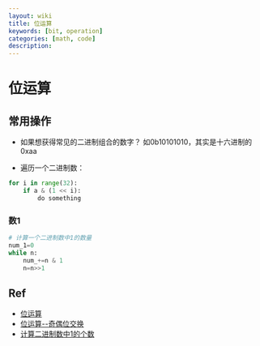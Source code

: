 ```yaml
---
layout: wiki
title: 位运算
keywords: [bit, operation]
categories: [math, code]
description: 
---
```


# 位运算

## 常用操作

- 如果想获得常见的二进制组合的数字？ 如0b10101010，其实是十六进制的0xaa

- 遍历一个二进制数：

```python
for i in range(32):
    if a & (1 << i):
        do something
```


### 数1

```python
# 计算一个二进制数中1的数量
num_1=0
while n:
    num_+=n & 1
    n=n>>1
```



## Ref

- [位运算](https://www.cnblogs.com/Neeo/articles/10536202.html#%E6%8C%89%E4%BD%8D%E4%B8%8E-)
- [位运算--奇偶位交换](https://blog.csdn.net/weixin_46422390/article/details/106266981)
- [计算二进制数中1的个数](https://www.cnblogs.com/graphics/archive/2010/06/21/1752421.html)

